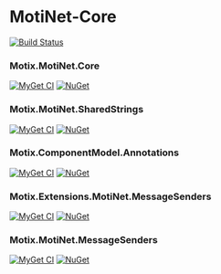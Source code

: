 # MotiNet-Core

[![Build Status](https://ci.appveyor.com/api/projects/status/github/motix/MotiNet-Core?branch=master&svg=true)](https://ci.appveyor.com/project/mnguyen284/motinet-core)

### Motix.MotiNet.Core

[![MyGet CI](https://img.shields.io/myget/motix-ci/v/Motix.MotiNet.Core.svg)](https://www.myget.org/feed/motix-ci/package/nuget/Motix.MotiNet.Core) [![NuGet](https://img.shields.io/nuget/v/Motix.MotiNet.Core.svg)](https://www.nuget.org/packages/Motix.MotiNet.Core)

### Motix.MotiNet.SharedStrings

[![MyGet CI](https://img.shields.io/myget/motix-ci/v/Motix.MotiNet.SharedStrings.svg)](https://www.myget.org/feed/motix-ci/package/nuget/Motix.MotiNet.SharedStrings) [![NuGet](https://img.shields.io/nuget/v/Motix.MotiNet.SharedStrings.svg)](https://www.nuget.org/packages/Motix.MotiNet.SharedStrings)

### Motix.ComponentModel.Annotations

[![MyGet CI](https://img.shields.io/myget/motix-ci/v/Motix.ComponentModel.Annotations.svg)](https://www.myget.org/feed/motix-ci/package/nuget/Motix.ComponentModel.Annotations) [![NuGet](https://img.shields.io/nuget/v/Motix.ComponentModel.Annotations.svg)](https://www.nuget.org/packages/Motix.ComponentModel.Annotations)

### Motix.Extensions.MotiNet.MessageSenders

[![MyGet CI](https://img.shields.io/myget/motix-ci/v/Motix.Extensions.MotiNet.MessageSenders.svg)](https://www.myget.org/feed/motix-ci/package/nuget/Motix.Extensions.MotiNet.MessageSenders) [![NuGet](https://img.shields.io/nuget/v/Motix.Extensions.MotiNet.MessageSenders.svg)](https://www.nuget.org/packages/Motix.Extensions.MotiNet.MessageSenders)

### Motix.MotiNet.MessageSenders

[![MyGet CI](https://img.shields.io/myget/motix-ci/v/Motix.MotiNet.MessageSenders.svg)](https://www.myget.org/feed/motix-ci/package/nuget/Motix.MotiNet.MessageSenders) [![NuGet](https://img.shields.io/nuget/v/Motix.MotiNet.MessageSenders.svg)](https://www.nuget.org/packages/Motix.MotiNet.MessageSenders)
